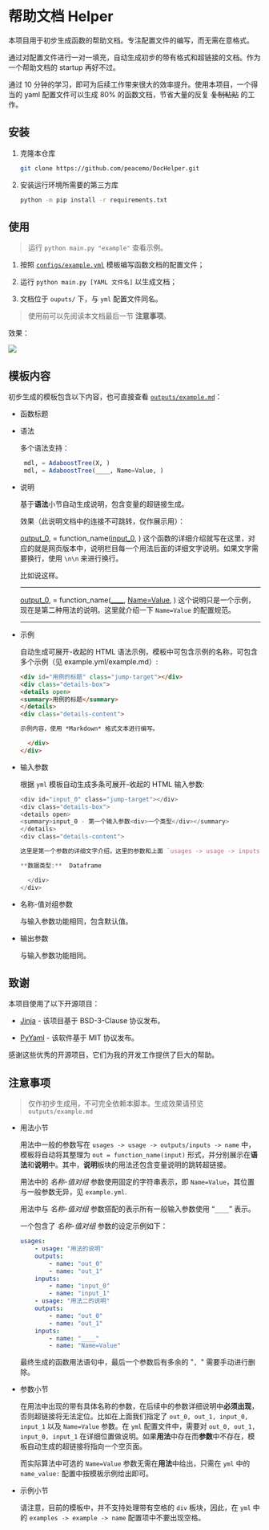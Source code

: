 # 帮助文档 Helper

本项目用于初步生成函数的帮助文档。专注配置文件的编写，而无需在意格式。

通过对配置文件进行一对一填充，自动生成初步的带有格式和超链接的文档。作为一个帮助文档的 startup 再好不过。

通过 10 分钟的学习，即可为后续工作带来很大的效率提升。使用本项目，一个得当的 yaml 配置文件可以生成 80% 的函数文档，节省大量的反复 ~~复制粘贴~~ 的工作。

## 安装

1. 克隆本仓库 

    ```bash
    git clone https://github.com/peacemo/DocHelper.git
    ```

2. 安装运行环境所需要的第三方库 
    
    ```bash
    python -m pip install -r requirements.txt
    ```

## 使用

> 运行 `python main.py "example"` 查看示例。

1. 按照 [`configs/example.yml`](./configs/example.yml) 模板编写函数文档的配置文件；

2. 运行 `python main.py [YAML 文件名]` 以生成文档；

3. 文档位于 `ouputs/` 下，与 `yml` 配置文件同名。

> 使用前可以先阅读本文档最后一节 **注意事项**。

效果：

![](./DocHelper.gif)

## 模板内容

初步生成的模板包含以下内容，也可直接查看 [`outputs/example.md`](./outputs/example.md)：

- 函数标题

- 语法

    多个语法支持：
    ```julia
     mdl, = AdaboostTree(X, )
     mdl, = AdaboostTree(____, Name=Value, )
    ```

- 说明

    基于**语法**小节自动生成说明，包含变量的超链接生成。

    效果（此说明文档中的连接不可跳转，仅作展示用）：

    [output_0](/Doc/ToolBoxName/ClassName/SubClassName/function_name.html#output_0), = function_name([input_0](/Doc/ToolBoxName/ClassName/SubClassName/function_name.html#input_0), ) 这个函数的详细介绍就写在这里，对应的就是网页版本中，说明栏目每一个用法后面的详细文字说明。如果文字需要换行，使用 `\n\n` 来进行换行。

    比如说这样。
    *****

    [output_0](/Doc/ToolBoxName/ClassName/SubClassName/function_name.html#output_0), = function_name([____](/Doc/ToolBoxName/ClassName/SubClassName/function_name.html#输入参数), [Name=Value](/Doc/ToolBoxName/ClassName/SubClassName/function_name.html#名称-值对组参数), ) 这个说明只是一个示例，现在是第二种用法的说明。这里就介绍一下 `Name=Value` 的配置规范。
    *****

- 示例

    自动生成可展开-收起的 HTML 语法示例，模板中可包含示例的名称，可包含多个示例（见 example.yml/example.md）: 

    ```html
   <div id="用例的标题" class="jump-target"></div>
    <div class="details-box">
    <details open>
    <summary>用例的标题</summary>
    </details>
    <div class="details-content">

    示例内容，使用 *Markdown* 格式文本进行编写。

      </div>  
    </div>
    ```
- 输入参数

    根据 `yml` 模板自动生成多条可展开-收起的 HTML 输入参数: 

    ```julia
    <div id="input_0" class="jump-target"></div>
    <div class="details-box">
    <details open>
    <summary>input_0 - 第一个输入参数<div>一个类型</div></summary>
    </details>
    <div class="details-content">

    这里是第一个参数的详细文字介绍，这里的参数和上面 `usages -> usage -> inputs -> name` 里面的参数一致哈。

    **数据类型:**  Dataframe

      </div>
    </div>
    ```

- 名称-值对组参数
    
    与输入参数功能相同，包含默认值。

- 输出参数

    与输入参数功能相同。

## 致谢

本项目使用了以下开源项目：

- [Jinja](https://github.com/pallets/jinja) - 该项目基于 BSD-3-Clause 协议发布。

- [PyYaml](https://github.com/yaml/pyyaml) - 该软件基于 MIT 协议发布。

感谢这些优秀的开源项目，它们为我的开发工作提供了巨大的帮助。

## 注意事项

> 仅作初步生成用，不可完全依赖本脚本。生成效果请预览 `outputs/example.md`

- 用法小节

    用法中一般的参数写在 `usages -> usage -> outputs/inputs -> name` 中，模板将自动将其整理为 `out = function_name(input)` 形式，并分别展示在**语法**和**说明**中。其中，**说明**板块的用法还包含变量说明的跳转超链接。

    用法中的 *名称-值对组* 参数使用固定的字符串表示，即 `Name=Value`，其位置与一般参数无异，见 `example.yml`. 

    用法中与 *名称-值对组* 参数搭配的表示所有一般输入参数使用 “`____`” 表示。

    一个包含了 *名称-值对组* 参数的设定示例如下：

    ```yml
    usages:  
        - usage: "用法的说明"  
        outputs:  
            - name: "out_0"  
            - name: "out_1"
        inputs:  
            - name: "input_0"
            - name: "input_1"
        - usage: "用法二的说明"
        outputs: 
            - name: "out_0"  
            - name: "out_1"
        inputs:  
            - name: "____"  
            - name: "Name=Value" 
    ```

    最终生成的函数用法语句中，最后一个参数后有多余的 "`, `" 需要手动进行删除。

- 参数小节

    在用法中出现的带有具体名称的参数，在后续中的参数详细说明中**必须出现**，否则超链接将无法定位。比如在上面我们指定了 `out_0, out_1, input_0, input_1` 以及 `Name=Value` 参数。在 `yml` 配置文件中，需要对 `out_0, out_1, input_0, input_1` 在详细位置做说明。如果**用法**中存在而**参数**中不存在，模板自动生成的超链接将指向一个空页面。

    而实际算法中可选的 `Name=Value` 参数无需在**用法**中给出，只需在 `yml` 中的 `name_value:` 配置中按模板示例给出即可。

- 示例小节

    请注意，目前的模板中，并不支持处理带有空格的 `div` 板块，因此，在 `yml` 中的 `examples -> example -> name` 配置项中不要出现空格。
